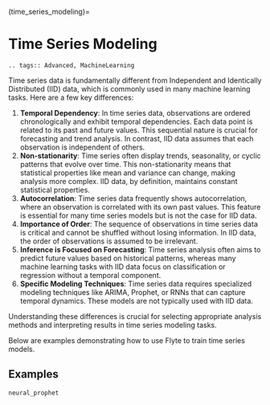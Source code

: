 (time_series_modeling)=

# Time Series Modeling

```{eval-rst}
.. tags:: Advanced, MachineLearning
```

Time series data is fundamentally different from Independent and Identically
Distributed (IID) data, which is commonly used in many machine learning tasks.
Here are a few key differences:

1. **Temporal Dependency**: In time series data, observations are ordered
   chronologically and exhibit temporal dependencies. Each data point is related
   to its past and future values. This sequential nature is crucial for
   forecasting and trend analysis. In contrast, IID data assumes that each
   observation is independent of others.
2. **Non-stationarity**: Time series often display trends, seasonality, or cyclic
   patterns that evolve over time. This non-stationarity means that statistical
   properties like mean and variance can change, making analysis more complex. IID
   data, by definition, maintains constant statistical properties.
3. **Autocorrelation**: Time series data frequently shows autocorrelation, where
   an observation is correlated with its own past values. This feature is essential
   for many time series models but is not the case for IID data.
4. **Importance of Order**: The sequence of observations in time series data is
   critical and cannot be shuffled without losing information. In IID data, the
   order of observations is assumed to be irrelevant.
5. **Inference is Focused on Forecasting**: Time series analysis often aims to
   predict future values based on historical patterns, whereas many machine
   learning tasks with IID data focus on classification or regression without
   a temporal component.
6. **Specific Modeling Techniques**: Time series data requires specialized
   modeling techniques like ARIMA, Prophet, or RNNs that can capture temporal
   dynamics. These models are not typically used with IID data.

Understanding these differences is crucial for selecting appropriate analysis
methods and interpreting results in time series modeling tasks.

Below are examples demonstrating how to use Flyte to train time series models.

## Examples

```{auto-examples-toc}
neural_prophet
```
